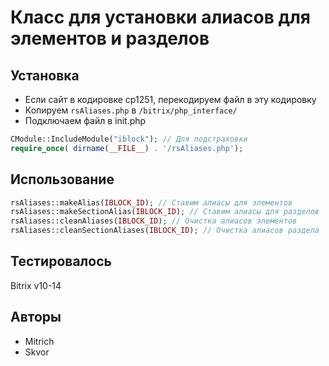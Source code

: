 # Класс для установки алиасов для элементов и разделов

## Установка
- Если сайт в кодировке cp1251, перекодируем файл в эту кодировку
- Копируем ```rsAliases.php``` в ```/bitrix/php_interface/```
- Подключаем файл в init.php
```php
CModule::IncludeModule("iblock"); // Для подстраховки
require_once( dirname(__FILE__) . '/rsAliases.php');
```
## Использование
```php
rsAliases::makeAlias(IBLOCK_ID); // Ставим алиасы для элементов
rsAliases::makeSectionAlias(IBLOCK_ID); // Ставим алиасы для разделов
rsAliases::cleanAliases(IBLOCK_ID); // Очистка алиасов элементов
rsAliases::cleanSectionAliases(IBLOCK_ID); // Очистка алиасов раздела
```
## Тестировалось
Bitrix v10-14
## Авторы
- Mitrich
- Skvor